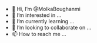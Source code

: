 - 👋 Hi, I’m @MolkaBoughanmi
- 👀 I’m interested in ...
- 🌱 I’m currently learning ...
- 💞️ I’m looking to collaborate on ...
- 📫 How to reach me ...

<!---
MolkaBoughanmi/MolkaBoughanmi is a ✨ special ✨ repository because its `README.md` (this file) appears on your GitHub profile.
You can click the Preview link to take a look at your changes.
--->
